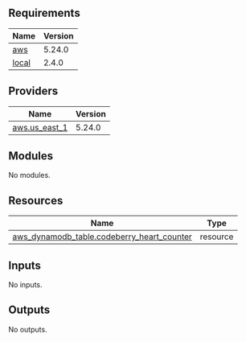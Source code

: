 <!-- BEGIN_TF_DOCS -->
## Requirements

| Name | Version |
|------|---------|
| <a name="requirement_aws"></a> [aws](#requirement\_aws) | 5.24.0 |
| <a name="requirement_local"></a> [local](#requirement\_local) | 2.4.0 |

## Providers

| Name | Version |
|------|---------|
| <a name="provider_aws.us_east_1"></a> [aws.us\_east\_1](#provider\_aws.us\_east\_1) | 5.24.0 |

## Modules

No modules.

## Resources

| Name | Type |
|------|------|
| [aws_dynamodb_table.codeberry_heart_counter](https://registry.terraform.io/providers/hashicorp/aws/5.24.0/docs/resources/dynamodb_table) | resource |

## Inputs

No inputs.

## Outputs

No outputs.
<!-- END_TF_DOCS -->